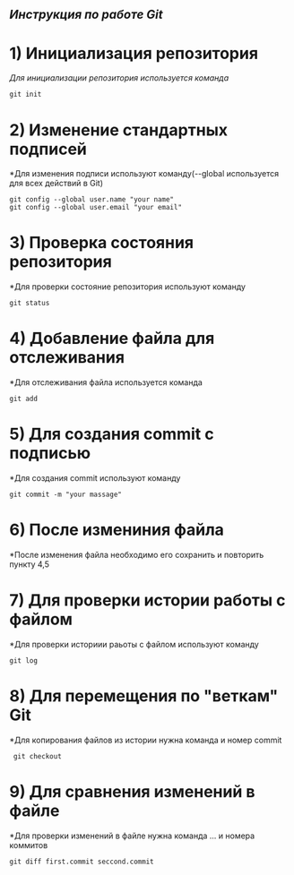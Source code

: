 ## *Инструкция по работе Git*

# 1) Инициализация репозитория

*Для инициализации репозитория используется команда* 
    
    git init

# 2) Изменение стандартных подписей

*Для изменения подписи используют команду(--global используется для всех действий в Git)

    git config --global user.name "your name"
    git config --global user.email "your email"

# 3) Проверка состояния репозитория 

*Для проверки состояние репозитория используют команду 

    git status 

# 4) Добавление файла для отслеживания

*Для отслеживания файла используется команда

    git add

# 5) Для создания commit с подписью

*Для создания commit используют команду

    git commit -m "your massage"

# 6) После измениния файла

*После изменения файла необходимо его сохранить и повторить пункту 4,5

# 7) Для проверки истории работы с файлом 

*Для проверки историии раьоты с файлом используют команду

    git log

# 8) Для перемещения по "веткам"  Git

*Для копирования файлов из истории нужна команда и номер commit

     git checkout

# 9) Для сравнения изменений в файле

*Для проверки изменений в файле нужна команда ... и номера коммитов

    git diff first.commit seccond.commit

